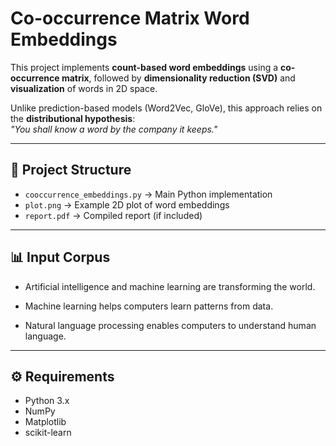 # Co-occurrence Matrix Word Embeddings

This project implements **count-based word embeddings** using a **co-occurrence matrix**, followed by **dimensionality reduction (SVD)** and **visualization** of words in 2D space.  

Unlike prediction-based models (Word2Vec, GloVe), this approach relies on the **distributional hypothesis**:  
*"You shall know a word by the company it keeps."*

---

## 📂 Project Structure
- `cooccurrence_embeddings.py` → Main Python implementation
- `plot.png` → Example 2D plot of word embeddings
- `report.pdf` → Compiled report (if included)

---

## 📊 Input Corpus

- Artificial intelligence and machine learning are transforming the world.

- Machine learning helps computers learn patterns from data.

- Natural language processing enables computers to understand human language.

---

## ⚙️ Requirements
- Python 3.x
- NumPy
- Matplotlib
- scikit-learn
